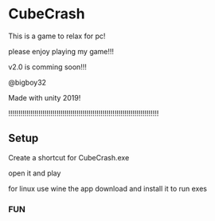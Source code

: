 # CubeCrash

This is a game to relax for pc!

please enjoy playing my game!!!

v2.0 is comming soon!!!

@bigboy32



Made with unity 2019!

!!!!!!!!!!!!!!!!!!!!!!!!!!!!!!!!!!!!!!!!!!!!!!!!!!!!!!!!!!!!!!!!!!!!!!!!!!!

## Setup

Create a shortcut for CubeCrash.exe

open it and play

for linux use wine the app
download and install it to run exes
### FUN
